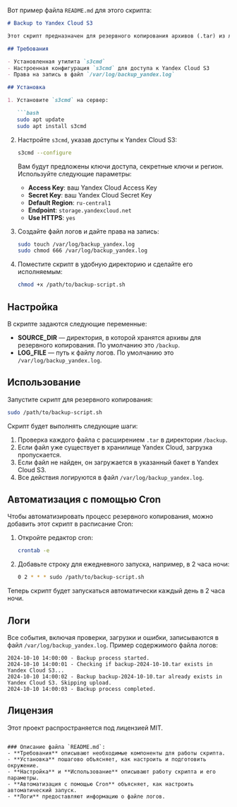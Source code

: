 Вот пример файла `README.md` для этого скрипта:

```markdown
# Backup to Yandex Cloud S3

Этот скрипт предназначен для резервного копирования архивов (.tar) из локальной директории на сервере в объектное хранилище Yandex Cloud S3. Перед загрузкой каждого файла проверяется его наличие в хранилище, чтобы избежать дублирования. Логи всех операций записываются в файл `/var/log/backup_yandex.log`.

## Требования

- Установленная утилита `s3cmd`
- Настроенная конфигурация `s3cmd` для доступа к Yandex Cloud S3
- Права на запись в файл `/var/log/backup_yandex.log`

## Установка

1. Установите `s3cmd` на сервер:

   ```bash
   sudo apt update
   sudo apt install s3cmd
   ```

2. Настройте `s3cmd`, указав доступы к Yandex Cloud S3:

   ```bash
   s3cmd --configure
   ```

   Вам будут предложены ключи доступа, секретные ключи и регион. Используйте следующие параметры:
   - **Access Key**: ваш Yandex Cloud Access Key
   - **Secret Key**: ваш Yandex Cloud Secret Key
   - **Default Region**: `ru-central1`
   - **Endpoint**: `storage.yandexcloud.net`
   - **Use HTTPS**: `yes`

3. Создайте файл логов и дайте права на запись:

   ```bash
   sudo touch /var/log/backup_yandex.log
   sudo chmod 666 /var/log/backup_yandex.log
   ```

4. Поместите скрипт в удобную директорию и сделайте его исполняемым:

   ```bash
   chmod +x /path/to/backup-script.sh
   ```

## Настройка

В скрипте задаются следующие переменные:

- **SOURCE_DIR** — директория, в которой хранятся архивы для резервного копирования. По умолчанию это `/backup`.
- **LOG_FILE** — путь к файлу логов. По умолчанию это `/var/log/backup_yandex.log`.

## Использование

Запустите скрипт для резервного копирования:

```bash
sudo /path/to/backup-script.sh
```

Скрипт будет выполнять следующие шаги:
1. Проверка каждого файла с расширением `.tar` в директории `/backup`.
2. Если файл уже существует в хранилище Yandex Cloud, загрузка пропускается.
3. Если файл не найден, он загружается в указанный бакет в Yandex Cloud S3.
4. Все действия логируются в файл `/var/log/backup_yandex.log`.

## Автоматизация с помощью Cron

Чтобы автоматизировать процесс резервного копирования, можно добавить этот скрипт в расписание Cron:

1. Откройте редактор cron:

   ```bash
   crontab -e
   ```

2. Добавьте строку для ежедневного запуска, например, в 2 часа ночи:

   ```bash
   0 2 * * * sudo /path/to/backup-script.sh
   ```

Теперь скрипт будет запускаться автоматически каждый день в 2 часа ночи.

## Логи

Все события, включая проверки, загрузки и ошибки, записываются в файл `/var/log/backup_yandex.log`. Пример содержимого файла логов:

```
2024-10-10 14:00:00 - Backup process started.
2024-10-10 14:00:01 - Checking if backup-2024-10-10.tar exists in Yandex Cloud S3...
2024-10-10 14:00:02 - Backup backup-2024-10-10.tar already exists in Yandex Cloud S3. Skipping upload.
2024-10-10 14:00:03 - Backup process completed.
```

## Лицензия

Этот проект распространяется под лицензией MIT. 
```

### Описание файла `README.md`:
- **Требования** описывают необходимые компоненты для работы скрипта.
- **Установка** пошагово объясняет, как настроить и подготовить окружение.
- **Настройка** и **Использование** описывают работу скрипта и его параметры.
- **Автоматизация с помощью Cron** объясняет, как настроить автоматический запуск.
- **Логи** предоставляют информацию о файле логов.

